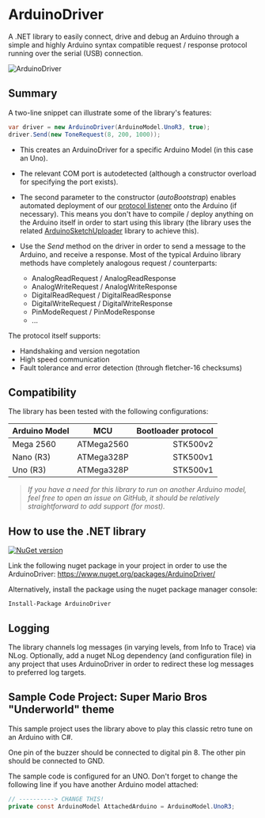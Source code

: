 # ArduinoDriver

A .NET library to easily connect, drive and debug an Arduino through a simple and highly Arduino syntax compatible request / response protocol running over the serial (USB) connection.

![ArduinoDriver](https://github.com/christophediericx/ArduinoLibCSharp/blob/master/Images/ArduinoLibCSharp-header-color-v2.png)

## Summary ##
A two-line snippet can illustrate some of the library's features:
```csharp
var driver = new ArduinoDriver(ArduinoModel.UnoR3, true);
driver.Send(new ToneRequest(8, 200, 1000));
```

* This creates an ArduinoDriver for a specific Arduino Model (in this case an Uno).

* The relevant COM port is autodetected (although a constructor overload for specifying the port exists).

* The second parameter to the constructor (*autoBootstrap*) enables automated deployment of our [protocol listener](Source/ArduinoDriver/ArduinoListener/ArduinoListener.ino) onto the Arduino (if necessary). This means you don't have to compile / deploy anything on the Arduino itself in order to start using this library (the library uses the related [ArduinoSketchUploader](https://github.com/christophediericx/ArduinoSketchUploader) library to achieve this).

* Use the *Send* method on the driver in order to send a message to the Arduino, and receive a response. Most of the typical Arduino library methods have completely analogous request / counterparts:

  * AnalogReadRequest / AnalogReadResponse
  * AnalogWriteRequest / AnalogWriteResponse
  * DigitalReadRequest / DigitalReadResponse
  * DigitalWriteRequest / DigitalWriteResponse
  * PinModeRequest / PinModeResponse
  * ...

The protocol itself supports:
* Handshaking and version negotation
* High speed communication
* Fault tolerance and error detection (through fletcher-16 checksums)

## Compatibility ##

The library has been tested with the following configurations:

| Arduino Model | MCU           | Bootloader protocol |
| ------------- |:-------------:| -------------------:|
| Mega 2560     | ATMega2560    | STK500v2            |
| Nano (R3)     | ATMega328P    | STK500v1            |
| Uno (R3)      | ATMega328P    | STK500v1            |

> *If you have a need for this library to run on another Arduino model, feel free to open an issue on GitHub, it should be relatively straightforward to add support (for most).*

## How to use the .NET library ##

[![NuGet version](https://badge.fury.io/nu/ArduinoDriver.svg)](https://badge.fury.io/nu/ArduinoDriver)

Link the following nuget package in your project in order to use the ArduinoDriver: https://www.nuget.org/packages/ArduinoDriver/

Alternatively, install the package using the nuget package manager console:

```
Install-Package ArduinoDriver
```

## Logging ##

The library channels log messages (in varying levels, from Info to Trace) via NLog. Optionally, add a nuget NLog dependency (and configuration file) in any project that uses ArduinoDriver in order to redirect these log messages to preferred log targets.

## Sample Code Project: Super Mario Bros "Underworld" theme ##

This sample project uses the library above to play this classic retro tune on an Arduino with C#.

One pin of the buzzer should be connected to digital pin 8. The other pin should be connected to GND.

The sample code is configured for an UNO. Don't forget to change the following line if you have another Arduino model attached:

```csharp
// ----------> CHANGE THIS!
private const ArduinoModel AttachedArduino = ArduinoModel.UnoR3;
```
